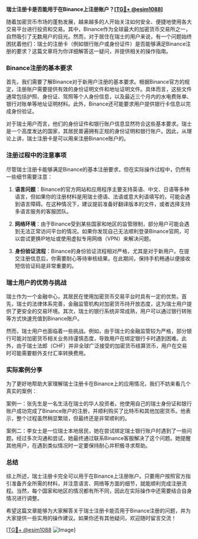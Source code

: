 **瑞士注册卡是否能用于在Binance上注册账户？[[TG💪+ @esim1088](https://t.me/s/esim1088)]**

随着加密货币市场的蓬勃发展，越来越多的人开始关注如何安全、便捷地使用各大交易平台进行投资和交易。其中，Binance作为全球最大的加密货币交易所之一，自然吸引了无数用户的目光。然而，对于居住在瑞士的用户来说，有一个问题始终困扰着他们：瑞士的注册卡（例如银行账户或身份证件）是否能够满足Binance注册的要求？这篇文章将为你详细解答这一疑问，并提供相关的操作指南。

### Binance注册的基本要求

首先，我们需要了解Binance对于新用户注册的基本要求。根据Binance官方的规定，注册账户需要提供有效的身份证明文件和地址证明文件。具体而言，这些文件通常包括护照、身份证、驾照等个人身份信息，以及最近三个月内的水电费账单、银行对账单等地址证明材料。此外，Binance还可能要求用户提供银行卡信息以完成身份验证。

对于瑞士用户而言，他们的身份证件和银行账户信息显然符合这些基本要求。瑞士是一个高度发达的国家，其居民普遍拥有正规的身份证明和银行账户。因此，从理论上讲，瑞士注册卡是可以用来注册Binance账户的。

### 注册过程中的注意事项

尽管瑞士注册卡能够满足Binance的基本注册要求，但在实际操作过程中，仍然有一些细节需要注意：

1. **语言问题**：Binance的官方网站和应用程序主要支持英语、中文、日语等多种语言，但如果你的注册材料是用瑞士德语、法语或意大利语填写的，可能会遇到语言障碍。在这种情况下，建议提前准备好翻译版本的文件，或者选择支持多语言服务的客服团队。

2. **网络环境**：由于Binance受到某些国家和地区的监管限制，部分用户可能会遇到无法正常访问平台的情况。如果你发现自己无法顺利登录Binance官网，可以尝试更换IP地址或使用虚拟专用网络（VPN）来解决问题。

3. **身份验证流程**：Binance的身份验证流程相对严格，尤其是对于新用户。在提交注册信息后，你需要耐心等待审核结果。在此期间，保持手机畅通以便接收短信验证码是非常重要的。

### 瑞士用户的优势与挑战

瑞士作为一个金融中心，其居民在使用加密货币交易平台时具有一定的优势。首先，瑞士的法律体系完善，金融监管机构对加密货币持开放态度，这为瑞士用户提供了更安全的交易环境。其次，瑞士的银行系统非常成熟，用户可以通过银行转账等方式快速充值到Binance账户。

然而，瑞士用户也面临着一些挑战。例如，由于瑞士的金融监管较为严格，部分银行可能对加密货币相关业务持谨慎态度，导致用户在绑定银行卡时遇到困难。此外，由于瑞士法郎（CHF）并非全球广泛接受的加密货币结算货币，用户在交易时可能需要额外支付汇率转换费用。

### 实际案例分享

为了更好地帮助大家理解瑞士注册卡在Binance上的应用情况，我们不妨来看几个真实的案例：

案例一：张先生是一名生活在瑞士的华人投资者。他使用自己的瑞士身份证和银行账户成功完成了Binance账户的注册，并顺利购买了比特币和其他加密货币。他表示，整个过程虽然稍显繁琐，但最终还是非常顺利的。

案例二：李女士是一位瑞士本地居民，她在尝试绑定瑞士银行账户时遇到了一些问题。经过多次沟通和尝试，她最终通过联系Binance客服解决了这个问题。她提醒其他用户，在遇到类似情况时一定要保持耐心并积极寻求帮助。

### 总结

综上所述，瑞士注册卡完全可以用于在Binance上注册账户。只要用户按照官方指引准备齐全所需的材料，并注意语言、网络等方面的细节，就能顺利完成注册流程。当然，每个国家和地区的情况都有所不同，因此在实际操作中还需要结合自身情况进行调整。

希望这篇文章能够为大家解答关于瑞士注册卡能否用于Binance注册的问题，并为大家提供一些实用的操作建议。如果你还有其他疑问，欢迎随时留言交流！

[[TG💪+ @esim1088](https://t.me/s/esim1088) ![Image](https://i.postimg.cc/4NQfJmqS/Snipaste-2025-05-13-00-14-12.png)]